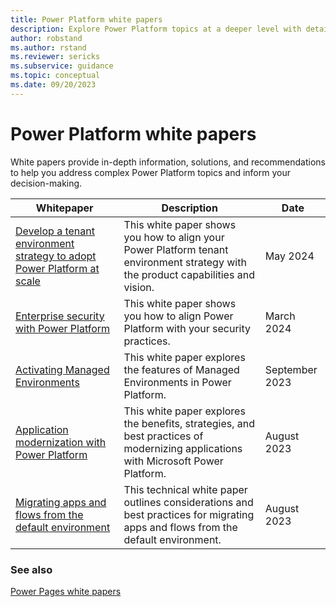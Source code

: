 ```yaml
---
title: Power Platform white papers
description: Explore Power Platform topics at a deeper level with detailed white papers.
author: robstand
ms.author: rstand
ms.reviewer: sericks
ms.subservice: guidance
ms.topic: conceptual
ms.date: 09/20/2023
---
```

# Power Platform white papers

White papers provide in-depth information, solutions, and recommendations to help you address complex Power Platform topics and inform your decision-making.

| Whitepaper | Description | Date |
| --- | --- | --- |
| [Develop a tenant environment strategy to adopt Power Platform at scale](environment-strategy.md) | This white paper shows you how to align your Power Platform tenant environment strategy with the product capabilities and vision. | May 2024 |
| [Enterprise security with Power Platform](enterprise-security.md) |This white paper shows you how to align Power Platform with your security practices. | March 2024 |
| [Activating Managed Environments](managed-environment-activation.md) |This white paper explores the features of Managed Environments in Power Platform. | September 2023 |
| [Application modernization with Power Platform](application-modernization.md) |This white paper explores the benefits, strategies, and best practices of modernizing applications with Microsoft Power Platform. | August 2023 |
| [Migrating apps and flows from the default environment](migrating-from-default-environment.md) |This technical white paper outlines considerations and best practices for migrating apps and flows from the default environment. | August 2023 |

### See also

[Power Pages white papers](/power-pages/guidance/white-papers)
